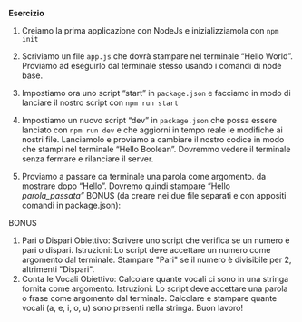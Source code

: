 

**Esercizio**
1. Creiamo la prima applicazione con NodeJs e inizializziamola con `npm init`

2. Scriviamo un file `app.js` che dovrà stampare nel terminale “Hello World”. Proviamo ad eseguirlo dal terminale stesso usando i comandi di node base.

3. Impostiamo ora uno script “start” in `package.json` e facciamo in modo di lanciare il nostro script con `npm run start`

4. Impostiamo un nuovo script “dev” in `package.json` che possa essere lanciato con `npm run dev` e che aggiorni in tempo reale le modifiche ai nostri file. Lanciamolo e proviamo a cambiare il nostro codice in modo che stampi nel terminale “Hello Boolean”. Dovremmo vedere il terminale senza fermare e rilanciare il server.

5. Proviamo a passare da terminale una parola come argomento. da mostrare dopo “Hello”. Dovremo quindi stampare “Hello *parola_passata”*
BONUS (da creare nei due file separati e con appositi comandi in package.json):

BONUS
1. Pari o Dispari
Obiettivo: Scrivere uno script che verifica se un numero è pari o dispari.
Istruzioni:
Lo script deve accettare un numero come argomento dal terminale.
Stampare "Pari" se il numero è divisibile per 2, altrimenti "Dispari".
2. Conta le Vocali
Obiettivo: Calcolare quante vocali ci sono in una stringa fornita come argomento.
Istruzioni:
Lo script deve accettare una parola o frase come argomento dal terminale.
Calcolare e stampare quante vocali (a, e, i, o, u) sono presenti nella stringa.
Buon lavoro!